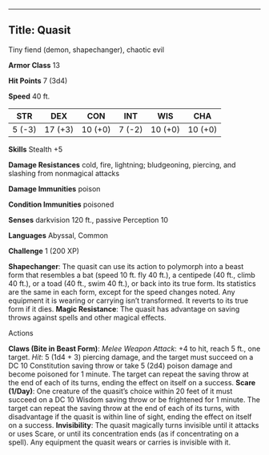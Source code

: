 -------------------------
Title: Quasit
-------------------------


Tiny fiend (demon, shapechanger), chaotic evil

**Armor Class** 13

**Hit Points** 7 (3d4)

**Speed** 40 ft.

  STR    | DEX     | CON     | INT     | WIS     | CHA
  --------|---------|---------|--------|---------|---------
  | 5 (-3)   | 17 (+3)   | 10 (+0)   | 7 (-2)   | 10 (+0)   | 10 (+0)

**Skills** Stealth +5

**Damage Resistances** cold, fire, lightning; bludgeoning, piercing, and
slashing from nonmagical attacks

**Damage Immunities** poison

**Condition Immunities** poisoned

**Senses** darkvision 120 ft., passive Perception 10

**Languages** Abyssal, Common

**Challenge** 1 (200 XP)


**Shapechanger**: The quasit can use its action to polymorph into a
    beast form that resembles a bat (speed 10 ft. fly 40 ft.), a
    centipede (40 ft., climb 40 ft.), or a toad (40 ft., swim 40 ft.),
    or back into its true form. Its statistics are the same in each
    form, except for the speed changes noted. Any equipment it is
    wearing or carrying isn’t transformed. It reverts to its true form
    if it dies.
**Magic Resistance**: The quasit has advantage on saving throws
    against spells and other magical effects.


Actions

**Claws (Bite in Beast Form)**: *Melee Weapon Attack*: +4 to hit,
    reach 5 ft., one target. *Hit*: 5 (1d4 + 3) piercing damage, and the
    target must succeed on a DC 10 Constitution saving throw or take
    5 (2d4) poison damage and become poisoned for 1 minute. The target
    can repeat the saving throw at the end of each of its turns, ending
    the effect on itself on a success.
**Scare (1/Day)**: One creature of the quasit’s choice within 20
    feet of it must succeed on a DC 10 Wisdom saving throw or be
    frightened for 1 minute. The target can repeat the saving throw at
    the end of each of its turns, with disadvantage if the quasit is
    within line of sight, ending the effect on itself on a success.
**Invisibility**: The quasit magically turns invisible until it
    attacks or uses Scare, or until its concentration ends (as if
    concentrating on a spell). Any equipment the quasit wears or carries
    is invisible with it.


